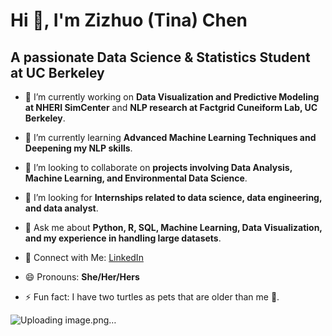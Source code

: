 
# Hi 👋, I'm Zizhuo (Tina) Chen
## A passionate Data Science & Statistics Student at UC Berkeley

- 🔭 I’m currently working on **Data Visualization and Predictive Modeling at NHERI SimCenter** and **NLP research at Factgrid Cuneiform Lab, UC Berkeley**.

- 🌱 I’m currently learning **Advanced Machine Learning Techniques and Deepening my NLP skills**.

- 👯 I’m looking to collaborate on **projects involving Data Analysis, Machine Learning, and Environmental Data Science**.

- 🤔 I’m looking for **Internships related to data science, data engineering, and data analyst**.

- 💬 Ask me about **Python, R, SQL, Machine Learning, Data Visualization, and my experience in handling large datasets**.

- 📄 Connect with Me: [LinkedIn](https://www.linkedin.com/in/zizhuo-chen-6372a6230/)

- 😄 Pronouns: **She/Her/Hers**

- ⚡ Fun fact: I have two turtles as pets that are older than me 🐢.

![Uploading image.png…]()
